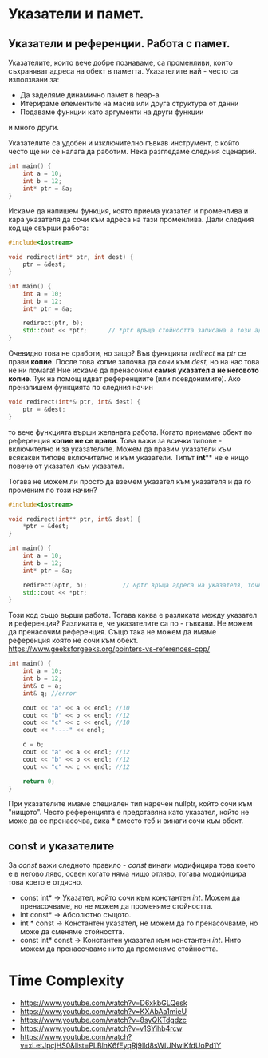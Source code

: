 # Указатели и памет.

## Указатели и референции. Работа с памет.
Указателите, които вече добре познаваме, са променливи, които съхраняват адреса на обект в паметта. Указателите най - често са използвани за:
* Да заделяме динамично памет в heap-а
* Итерираме елементите на масив или друга структура от данни
* Подаваме функции като аргументи на други функции

и много други. 

Указателите са удобен и изключително гъвкав инструмент, с който често ще ни се налага да работим.
Нека разгледаме следния сценарий.
```c++
int main() {
    int a = 10;
    int b = 12;
    int* ptr = &a;
}
```
Искаме да напишем функция, която приема указател и променлива и кара указателя да сочи към адреса на тази променлива. Дали следния код ще свърши работа:
```c++
#include<iostream>

void redirect(int* ptr, int dest) {
    ptr = &dest;
}

int main() {
    int a = 10;
    int b = 12;
    int* ptr = &a;

    redirect(ptr, b);
    std::cout << *ptr;      // *ptr връща стойността записана в този адрес
}
```
Очевидно това не сработи, но защо? Във функцията *redirect* на *ptr* се прави **копие**. После това копие започва да сочи към *dest*, но на нас това не ни помага! Ние искаме да пренасочим **самия указател а не неговото копие**. Тук на помощ идват референциите (или псевдонимите). Ако пренапишем функцията по следния начин
 
```c++
void redirect(int*& ptr, int& dest) {
    ptr = &dest;
}
```
то вече функцията върши желаната работа. Когато приемаме обект по референция **копие не се прави**. Това важи за всички типове - включително и за указателите. 
Можем да правим указатели към всякакви типове включително и към указатели. Типът **int**** не е нищо повече от указател към указател.

Тогава не можем ли просто да вземем указател към указателя и да го променим по този начин? 
```c++
#include<iostream>

void redirect(int** ptr, int& dest) {
    *ptr = &dest;
}

int main() {
    int a = 10;
    int b = 12;
    int* ptr = &a;

    redirect(&ptr, b);          // &ptr връща адреса на указателя, точно това което е int**, адрес на указател.
    std::cout << *ptr;
}
```

Този код също върши работа. Тогава каква е разликата между указател и референция? 
Разликата е, че указателите са по - гъвкави. Не можем да пренасочим референция. Също така не можем да имаме референция която не сочи към обект. https://www.geeksforgeeks.org/pointers-vs-references-cpp/
```cpp
int main() {
    int a = 10; 
    int b = 12;
    int& c = a;
    int& q; //error

    cout << "a" << a << endl; //10
    cout << "b" << b << endl; //12
    cout << "c" << c << endl; //10
    cout << "----" << endl;

    c = b;
    cout << "a" << a << endl; //12
    cout << "b" << b << endl; //12
    cout << "c" << c << endl; //12

    return 0;
}
```
 При указателите имаме специален тип наречен nullptr, който сочи към "нищото". Често референцията е представяна като указател, който не може да се пренасочва, вика * вместо теб и винаги сочи към обект.

## const и указателите
За *const* важи следното правило - *const* винаги модифицира това което е в негово ляво, освен когато няма нищо отляво, тогава модифицира това което е отдясно. 

* const int* -> Указател, който сочи към константен *int*. Можем да пренасочваме, но не можем да променяме стойността. 
* int const* -> Абсолютно същото.
* int * const -> Константен указател, не можем да го пренасочваме, но може да сменяме стойността.
* const int* const -> Константен указател към константен *int*. Нито можем да пренасочваме нито да променяме стойността.

# Time Complexity 
* https://www.youtube.com/watch?v=D6xkbGLQesk
* https://www.youtube.com/watch?v=KXAbAa1mieU
* https://www.youtube.com/watch?v=8syQKTdgdzc
* https://www.youtube.com/watch?v=v1SYihb4rcw
* https://www.youtube.com/watch?v=xLetJpcjHS0&list=PLBlnK6fEyqRj9lld8sWIUNwlKfdUoPd1Y